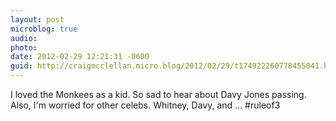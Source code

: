 ```yaml
---
layout: post
microblog: true
audio: 
photo: 
date: 2012-02-29 12:21:31 -0600
guid: http://craigmcclellan.micro.blog/2012/02/29/t174922260778455041.html
---
```

I loved the Monkees as a kid. So sad to hear about Davy Jones passing. Also, I'm worried for other celebs. Whitney, Davy, and ... #ruleof3
